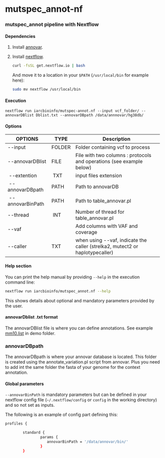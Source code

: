 # mutspec_annot-nf
### mutspec_annot pipeline with Nextflow

#### Dependencies
1. Install [annovar](http://annovar.openbioinformatics.org/en/latest/user-guide/download/).
2. Install [nextflow](http://www.nextflow.io/).

	```bash
	curl -fsSL get.nextflow.io | bash
	```
	And move it to a location in your `$PATH` (`/usr/local/bin` for example here):
	```bash
	sudo mv nextflow /usr/local/bin
	```

#### Execution

 `nextflow run iarcbioinfo/mutspec-annot.nf --input vcf_folder/ --annovarDBlist Dblist.txt --annovarDBpath /data/annnovar/hg38db/`

#### Options

| OPTIONS | TYPE | Description |
|-------- | ---- | ----------- |
| --input | FOLDER | Folder containing vcf to process |
| --annovarDBlist | FILE | File with two columns : protocols and operations (see example below) |
| --extention | TXT | input files extension |
| --annovarDBpath | PATH | Path to annovarDB |
| --annovarBinPath | PATH | Path to table_annovar.pl |
| --thread | INT | Number of thread for table_annovar.pl |
| --vaf |  | Add columns with VAF and coverage |
| --caller | TXT | when using --vaf, indicate the caller (strelka2, mutect2 or haplotypecaller) |

#### Help section
You can print the help manual by providing `--help` in the execution command line:
```bash
nextflow run iarcbioinfo/mutspec_annot.nf --help
```
This shows details about optional and mandatory parameters provided by the user.  

#### annovarDblist  .txt format
The annovarDBlist file is where you can define annotations. See example [mm10.list](https://github.com/IARCbioinfo/mutspec_annot/blob/master/demo/mm10.list) in demo folder.

### annovarDBpath 
The annovarDBpath is where your annovar database is located. This folder is created using the annotate_variation.pl script from annovar. Plus you need to add int the same folder the fasta of your genome for the context annotation.

#### Global parameters
```--annovarBinPath``` is mandatory parameters but can be defined in your nextflow config file (```~/.nextflow/config``` or ```config``` in the working directory) and so not set as inputs.

The following is an example of config part defining this:
```bash
profiles {

        standard {
                params {
                   annovarBinPath = '/data/annovar/bin/'
                }
        }
```

